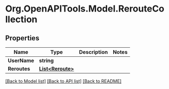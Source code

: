 # Org.OpenAPITools.Model.RerouteCollection
## Properties

Name | Type | Description | Notes
------------ | ------------- | ------------- | -------------
**UserName** | **string** |  | 
**Reroutes** | [**List&lt;Reroute&gt;**](Reroute.md) |  | 

[[Back to Model list]](../README.md#documentation-for-models) [[Back to API list]](../README.md#documentation-for-api-endpoints) [[Back to README]](../README.md)

